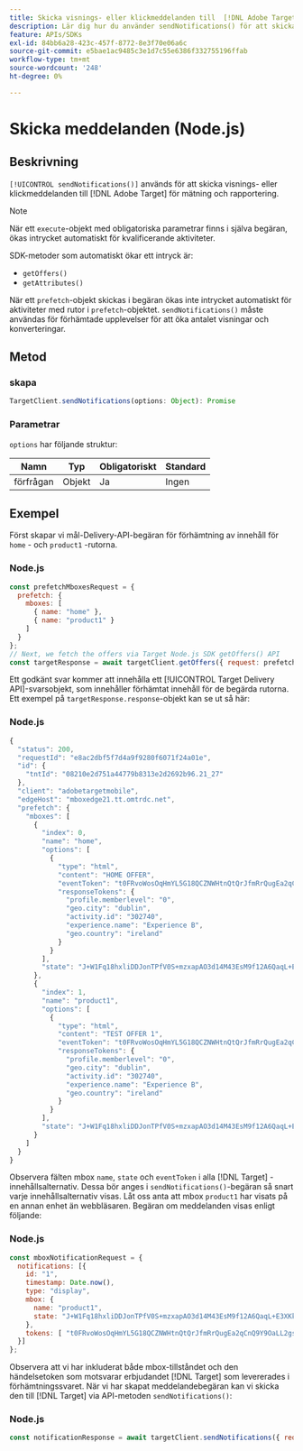 ```yaml
---
title: Skicka visnings- eller klickmeddelanden till  [!DNL Adobe Target] med Node.js SDK
description: Lär dig hur du använder sendNotifications() för att skicka visnings- eller klickmeddelanden till  [!DNL Adobe Target]  för mätning och rapportering.
feature: APIs/SDKs
exl-id: 84bb6a28-423c-457f-8772-8e3f70e06a6c
source-git-commit: e5bae1ac9485c3e1d7c55e6386f332755196ffab
workflow-type: tm+mt
source-wordcount: '248'
ht-degree: 0%

---
```


# Skicka meddelanden (Node.js)

## Beskrivning

`[!UICONTROL sendNotifications()]` används för att skicka visnings- eller klickmeddelanden till [!DNL Adobe Target] för mätning och rapportering.

>[!NOTE]
>
>När ett `execute`-objekt med obligatoriska parametrar finns i själva begäran, ökas intrycket automatiskt för kvalificerande aktiviteter.

SDK-metoder som automatiskt ökar ett intryck är:

* `getOffers()`
* `getAttributes()`

När ett `prefetch`-objekt skickas i begäran ökas inte intrycket automatiskt för aktiviteter med rutor i `prefetch`-objektet. `sendNotifications()` måste användas för förhämtade upplevelser för att öka antalet visningar och konverteringar.

## Metod

### skapa

```js {line-numbers="true"}
TargetClient.sendNotifications(options: Object): Promise
```

### Parametrar

`options` har följande struktur:

| Namn | Typ | Obligatoriskt | Standard |
| --- | --- | --- | --- |
| förfrågan | Objekt | Ja | Ingen |

## Exempel

Först skapar vi mål-Delivery-API-begäran för förhämtning av innehåll för `home` - och `product1` -rutorna.

### Node.js

```js {line-numbers="true"}
const prefetchMboxesRequest = {
  prefetch: {
    mboxes: [
      { name: "home" },
      { name: "product1" }
    ]
  }
};
// Next, we fetch the offers via Target Node.js SDK getOffers() API
const targetResponse = await targetClient.getOffers({ request: prefetchMboxesRequest });
```

Ett godkänt svar kommer att innehålla ett [!UICONTROL Target Delivery API]-svarsobjekt, som innehåller förhämtat innehåll för de begärda rutorna. Ett exempel på `targetResponse.response`-objekt kan se ut så här:

### Node.js

```js {line-numbers="true"}
{
  "status": 200,
  "requestId": "e8ac2dbf5f7d4a9f9280f6071f24a01e",
  "id": {
    "tntId": "08210e2d751a44779b8313e2d2692b96.21_27"
  },
  "client": "adobetargetmobile",
  "edgeHost": "mboxedge21.tt.omtrdc.net",
  "prefetch": {
    "mboxes": [
      {
        "index": 0,
        "name": "home",
        "options": [
          {
            "type": "html",
            "content": "HOME OFFER",
            "eventToken": "t0FRvoWosOqHmYL5G18QCZNWHtnQtQrJfmRrQugEa2qCnQ9Y9OaLL2gsdrWQTvE54PwSz67rmXWmSnkXpSSS2Q==",
            "responseTokens": {
              "profile.memberlevel": "0",
              "geo.city": "dublin",
              "activity.id": "302740",
              "experience.name": "Experience B",
              "geo.country": "ireland"
            }
          }
        ],
        "state": "J+W1Fq18hxliDDJonTPfV0S+mzxapAO3d14M43EsM9f12A6QaqL+E3XKkRFlmq9U"
      },
      {
        "index": 1,
        "name": "product1",
        "options": [
          {
            "type": "html",
            "content": "TEST OFFER 1",
            "eventToken": "t0FRvoWosOqHmYL5G18QCZNWHtnQtQrJfmRrQugEa2qCnQ9Y9OaLL2gsdrWQTvE54PwSz67rmXWmSnkXpSSS2Q==",
            "responseTokens": {
              "profile.memberlevel": "0",
              "geo.city": "dublin",
              "activity.id": "302740",
              "experience.name": "Experience B",
              "geo.country": "ireland"
            }
          }
        ],
        "state": "J+W1Fq18hxliDDJonTPfV0S+mzxapAO3d14M43EsM9f12A6QaqL+E3XKkRFlmq9U"
      }
    ]
  }
}
```

Observera fälten mbox `name`, `state` och `eventToken` i alla [!DNL Target] -innehållsalternativ. Dessa bör anges i `sendNotifications()`-begäran så snart varje innehållsalternativ visas. Låt oss anta att mbox `product1` har visats på en annan enhet än webbläsaren. Begäran om meddelanden visas enligt följande:

### Node.js

```js {line-numbers="true"}
const mboxNotificationRequest = {
  notifications: [{
    id: "1",
    timestamp: Date.now(),
    type: "display",
    mbox: {
      name: "product1",
      state: "J+W1Fq18hxliDDJonTPfV0S+mzxapAO3d14M43EsM9f12A6QaqL+E3XKkRFlmq9U"
    },
    tokens: [ "t0FRvoWosOqHmYL5G18QCZNWHtnQtQrJfmRrQugEa2qCnQ9Y9OaLL2gsdrWQTvE54PwSz67rmXWmSnkXpSSS2Q==" ]
  }]
};
```

Observera att vi har inkluderat både mbox-tillståndet och den händelsetoken som motsvarar erbjudandet [!DNL Target] som levererades i förhämtningssvaret. När vi har skapat meddelandebegäran kan vi skicka den till [!DNL Target] via API-metoden `sendNotifications()`:

### Node.js

```js {line-numbers="true"}
const notificationResponse = await targetClient.sendNotifications({ request: mboxNotificationRequest });
```
